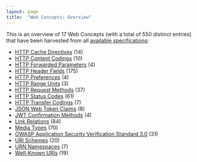 ```yaml
---
layout: page
title:  "Web Concepts: Overview"
---
```


This is an overview of 17 Web Concepts (with a total of 550 distinct entries) that have been harvested from all [available specifications](/specs):

* [HTTP Cache Directives](http-cache-directives) (14)
* [HTTP Content Codings](http-content-codings) (10)
* [HTTP Forwarded Parameters](http-forwarded-parameters) (4)
* [HTTP Header Fields](http-headers) (175)
* [HTTP Preferences](http-preferences) (4)
* [HTTP Range Units](http-range-units) (3)
* [HTTP Request Methods](http-methods) (37)
* [HTTP Status Codes](http-status-codes) (61)
* [HTTP Transfer Codings](http-transfer-codings) (7)
* [JSON Web Token Claims](jwt-claims) (8)
* [JWT Confirmation Methods](jwt-confirmation-methods) (4)
* [Link Relations](link-relations) (84)
* [Media Types](media-types) (70)
* [OWASP Application Security Verification Standard 3.0](owasp-asvs3s) (31)
* [URI Schemes](uri-schemes) (20)
* [URN Namespaces](urn-namespaces) (7)
* [Well-Known URIs](well-known-uris) (19)
